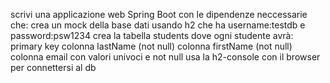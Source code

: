 scrivi una applicazione web Spring Boot con le dipendenze neccessarie che:
crea un mock della base dati usando h2 che ha username:testdb e password:psw1234
crea la tabella students dove ogni studente avrà:
primary key
colonna lastName (not null)
colonna firstName (not null)
colonna email con valori univoci e not null
usa la h2-console con il browser per connettersi al db
